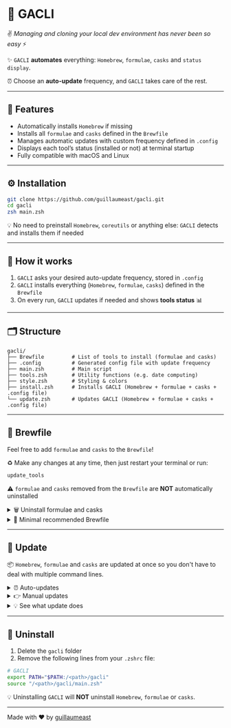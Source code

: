 # 🚀 GACLI

✌️ *Managing and cloning your local dev environment has never been so easy* ⚡

✨ `GACLI` **automates** everything: `Homebrew`, `formulae`, `casks` and `status display`.

⏰ Choose an **auto-update** frequency, and `GACLI` takes care of the rest.

---

## 🧰 Features

- Automatically installs `Homebrew` if missing
- Installs all `formulae` and `casks` defined in the `Brewfile`
- Manages automatic updates with custom frequency defined in `.config`
- Displays each tool’s status (installed or not) at terminal startup
- Fully compatible with macOS and Linux


---

## ⚙️ Installation

```bash
git clone https://github.com/guillaumeast/gacli.git
cd gacli
zsh main.zsh
```

💡 No need to preinstall `Homebrew`, `coreutils` or anything else: `GACLI` detects and installs them if needed


---

## 🧠 How it works

1. `GACLI` asks your desired auto-update frequency, stored in `.config`
2. `GACLI` installs everything (`Homebrew`, `formulae`, `casks`) defined in the `Brewfile`
3. On every run, `GACLI` updates if needed and shows **tools status** 📊


---

## 🗂️ Structure

```
gacli/
├── Brewfile         # List of tools to install (formulae and casks)
├── .config          # Generated config file with update frequency
├── main.zsh         # Main script
├── tools.zsh        # Utility functions (e.g. date computing)
├── style.zsh        # Styling & colors
├── install.zsh      # Installs GACLI (Homebrew + formulae + casks + .config file)
└── update.zsh       # Updates GACLI (Homebrew + formulae + casks + .config file) 
```


---

## 📜 Brewfile

Feel free to add `formulae` and `casks` to the `Brewfile`!

♻️ Make any changes at any time, then just restart your terminal or run:
```bash
update_tools
```

⚠️ `formulae` and `casks` removed from the `Brewfile` are **NOT** automatically uninstalled
<details>
<summary>🗑️ Uninstall formulae and casks</summary>

This is because it would also delete your previously installed `formulae` and `casks`

To remove them manually, you can run the following commands:
```bash
# Uninstall a formula
brew uninstall <formula_name>

# Uninstall a cask
brew uninstall --cask <cask_name>
```

Or, to uninstall all `formulae` and `casks` that are **NOT** in the `Brewfile`:
```bash
brew bundle --file="<path>/Brewfile" --cleanup
```

</details>  

<details>
<summary>📄 Minimal recommended Brewfile</summary>

```ruby
brew "jq"
brew "tree"
cask "iterm2"
```

</details>


---

## 📅 Update

📦 `Homebrew`, `formulae` and `casks` are updated at once so you don't have to deal with multiple command lines.

<details>
<summary>⏰ Auto-updates</summary>
  
  If the configured update date is reached, `GACLI` automatically performs an update.
  
  ⚠️ If `coreutils` is not installed, `GACLI` will skip the date check and disable auto-update.
  
</details>

<details>
<summary>👉 Manual updates</summary>
  
  ```bash
  update_tools
  ```

</details>

<details>
<summary>💡 See what update does</summary>
  
  `update_tools` runs the following `Homebrew` commands before updating the `next_update` date in the `.config` file :
  ```bash
  brew update
  brew bundle --file="<path>/Brewfile"
  brew upgrade
  brew cleanup
  ```

</details>


---

## 🧹 Uninstall

1. Delete the `gacli` folder
2. Remove the following lines from your `.zshrc` file:
```bash
# GACLI
export PATH="$PATH:/<path>/gacli"
source "/<path>/gacli/main.zsh"
```

💡 Uninstalling `GACLI` will **NOT** uninstall `Homebrew`, `formulae` or `casks`.


---

Made with ❤️ by [guillaumeast](https://github.com/guillaumeast)
